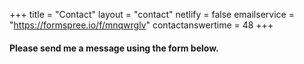 +++
title = "Contact"
layout = "contact"
netlify = false
emailservice = "https://formspree.io/f/mnqwrglv"
contactanswertime = 48
+++

#### Please send me a message using the form below.
